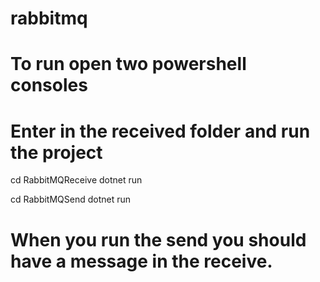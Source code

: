 # rabbitmq

# To run open two powershell consoles

# Enter in the received folder and run the project

cd RabbitMQReceive
dotnet run

cd RabbitMQSend
dotnet run

# When you run the send you should have a message in the receive.